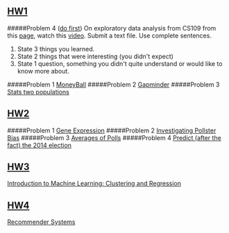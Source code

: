 ## [HW1](/lin_w_hw1) 

#####Problem 4 ([do first](/lin_w_hw1/HW1-Prob4.txt))
On exploratory data analysis from CS109 from this [page](http://cs109.github.io/2015/pages/videos.html), watch this [video](https://matterhorn.dce.harvard.edu/engage/player/watch.html?id=a4e81697-fd86-415c-9b29-c14ea7ec15f2).
Submit a text file. Use complete sentences.

1. State 3 things you learned.
2. State 2 things that were interesting (you didn't expect)
3. State 1 question, something you didn't quite understand or would like to know more about.

#####Problem 1 [MoneyBall](/lin_w_hw1/HW1Prob1.ipynb)
#####Problem 2 [Gapminder](/lin_w_hw1/HW1-Prob2.ipynb)
#####Problem 3 [Stats two populations](/lin_w_hw1/HW1-Prob3.ipynb)

## [HW2](/lin_w_hw2) 
#####Problem 1 [Gene Expression](/lin_w_hw2/HW2P1.ipynb)
#####Problem 2 [Investigating Pollster Bias](/lin_w_hw2/HW2P2.ipynb)
#####Problem 3 [Averages of Polls](/lin_w_hw2/HW2P3.ipynb)
#####Problem 4 [Predict (after the fact) the 2014 election](/lin_w_hw2/HW2P4.ipynb)

## [HW3](/lin_w_hw3)
[Introduction to Machine Learning: Clustering and Regression](/lin_w_hw3/HW3.ipynb)

## [HW4](/lin_w_hw4)
[Recommender Systems](/lin_w_h4/HW4.ipynb)
